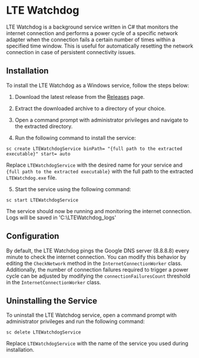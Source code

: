 # LTE Watchdog

LTE Watchdog is a background service written in C# that monitors the internet connection and performs a power cycle of a specific network adapter when the connection fails a certain number of times within a specified time window. This is useful for automatically resetting the network connection in case of persistent connectivity issues.

## Installation

To install the LTE Watchdog as a Windows service, follow the steps below:

1. Download the latest release from the [Releases](https://github.com/jwiseuk/LTEWatchdog/releases/tag/V1.0) page.

2. Extract the downloaded archive to a directory of your choice.

3. Open a command prompt with administrator privileges and navigate to the extracted directory.

4. Run the following command to install the service:

```
sc create LTEWatchdogService binPath= "{full path to the extracted executable}" start= auto
```

Replace `LTEWatchdogService` with the desired name for your service and `{full path to the extracted executable}` with the full path to the extracted `LTEWatchdog.exe` file.

5. Start the service using the following command:

```
sc start LTEWatchdogService
```


The service should now be running and monitoring the internet connection. Logs will be saved in 'C:\LTEWatchdog_logs'

## Configuration

By default, the LTE Watchdog pings the Google DNS server (8.8.8.8) every minute to check the internet connection. You can modify this behavior by editing the `CheckNetwork` method in the `InternetConnectionWorker` class. Additionally, the number of connection failures required to trigger a power cycle can be adjusted by modifying the `connectionFailuresCount` threshold in the `InternetConnectionWorker` class.

## Uninstalling the Service

To uninstall the LTE Watchdog service, open a command prompt with administrator privileges and run the following command:

```
sc delete LTEWatchdogService
```

Replace `LTEWatchdogService` with the name of the service you used during installation.
